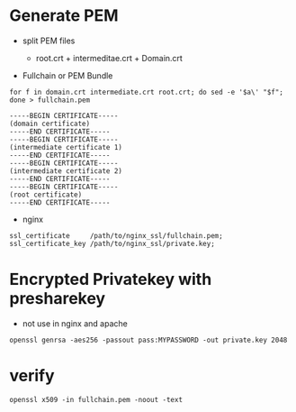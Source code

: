 # Generate PEM
- split PEM files
    * root.crt + intermeditae.crt + Domain.crt
      
- Fullchain or PEM Bundle
```
for f in domain.crt intermediate.crt root.crt; do sed -e '$a\' "$f"; done > fullchain.pem
```
```
-----BEGIN CERTIFICATE-----
(domain certificate)
-----END CERTIFICATE-----
-----BEGIN CERTIFICATE-----
(intermediate certificate 1)
-----END CERTIFICATE-----
-----BEGIN CERTIFICATE-----
(intermediate certificate 2)   
-----END CERTIFICATE-----
-----BEGIN CERTIFICATE-----
(root certificate)
-----END CERTIFICATE-----
```

- nginx 
```
ssl_certificate     /path/to/nginx_ssl/fullchain.pem;
ssl_certificate_key /path/to/nginx_ssl/private.key;
```
# Encrypted Privatekey with presharekey
- not use in nginx and apache
```
openssl genrsa -aes256 -passout pass:MYPASSWORD -out private.key 2048
```

# verify
```
openssl x509 -in fullchain.pem -noout -text
```

